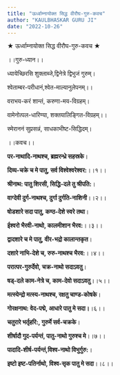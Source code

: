 ```yaml
---
title: "ऊर्ध्वाम्नायोक्त सिद्ध वीरौघ-गुरु-कवच"
author: "KAULBHASKAR GURU JI"
date: "2022-10-26"
---
```


★ ऊर्ध्वाम्नायोक्त सिद्ध वीरौघ-गुरु-कवच ★

।।गुरु-ध्यान।।

ध्यायेच्छिरसि शुक्लाब्जे,द्विनेत्रे द्विभुजं गुरुम्।

श्वेताम्बर-परीधानं,श्वेत-माल्यानुलेपनम्।।

वराभय-करं शान्तं, करुणा-मय-विग्रहम्।

वामेनोत्पल-धारिण्या, शक्तयालिङ्गित-विग्रहम्।।

स्मेराननं सुप्रसन्नं, साधकाभीष्ट-सिद्धिदम्।

।।कवच।।

**पर-नाथादि-नाथश्च, ब्रह्मरन्ध्रे सहस्रके**।

**दिव्य-चक्रे च मे पातु, सर्व विश्वेश्वरेश्वर:**।।१।।

**श्रीनाथ: पातु शिरसी, सिद्धि-दले तु श्रीपति:**।

**वाग्देवी दुर्ग-नाथश्च, दुर्गा दुर्गति-नाशिनी**।।२।।

**षोडशारे सदा पातु, कण्ठ-देशे स्वरे तथा**।

**ईश्वरो भैरवी-नाथो, कालमीशान भैरव:**।।३।।

**द्वादशारे च मे पातु, वीर-भद्रो कालान्तकृत**।

**दशारे नाभि-देशे च, रुरु-नाथश्च भैरव:**।।४।।

**परात्पर-गुरुर्देवो, चक्र-नाथो सदाऽवतु**।

**षड्-दले काम-नेत्रे च, काम-देवो सदाऽवतु**।।५।।

**मत्स्येन्द्रो मत्स्य-नाथश्च, रक्षतु चाण्ड-कोषके**।

**गोरक्षनाथ: वेद-पद्मे, आधारे पातु मे सदा।**।६।।

**चतुरारे भर्तृहरि:, गुरुर्मे सर्व-चक्रके**।

**शीर्षादौ गुद-पर्यन्तं, पातु-नाथो गुरुश्च मे**।।७।।

**पादादि-शीर्ष-पर्यन्तं,विश्व-नाथो विभुर्गुरु:**।

**इष्टो इष्ट-पतिर्नाथो, विश्व-सृक पातु मे सदा**।।८।।
